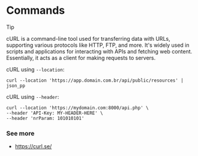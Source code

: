 # Commands
> [!TIP]
> cURL is a command-line tool used for transferring data with URLs, supporting various protocols like HTTP, FTP, and more. It's widely used in scripts and applications for interacting with APIs and fetching web content. Essentially, it acts as a client for making requests to servers. 

cURL using `--location`:
```
curl --location 'https://app.domain.com.br/api/public/resources' | json_pp
```

cURL using `--header`:
```
curl --location 'https://mydomain.com:8000/api.php' \
--header 'API-Key: MY-HEADER-HERE' \
--header 'nrParam: 101010101'
```

### See more
- https://curl.se/


